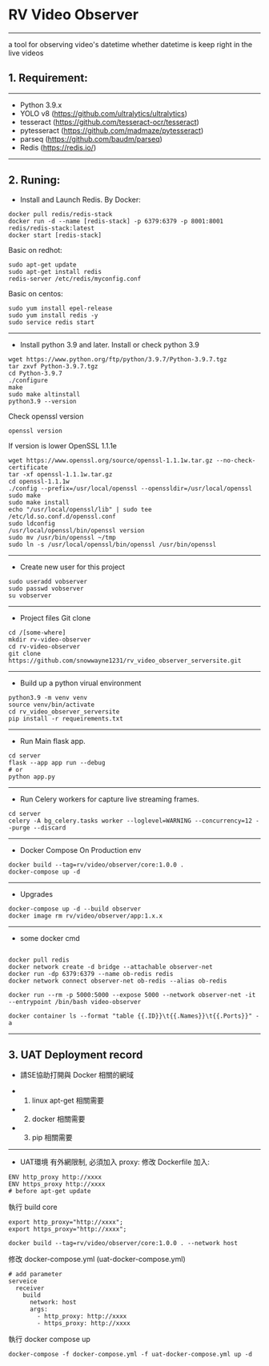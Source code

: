 # RV Video Observer
---
a tool for observing video's datetime
whether datetime is keep right in the live videos

## 1. Requirement:
---
* Python 3.9.x
* YOLO v8  (https://github.com/ultralytics/ultralytics)
* tesseract  (https://github.com/tesseract-ocr/tesseract)
* pytesseract  (https://github.com/madmaze/pytesseract)
* parseq  (https://github.com/baudm/parseq)
* Redis (https://redis.io/)

---


## 2. Runing:
* Install and Launch Redis.
By Docker:
```shell
docker pull redis/redis-stack
docker run -d --name [redis-stack] -p 6379:6379 -p 8001:8001 redis/redis-stack:latest
docker start [redis-stack]
```
Basic on redhot:
```shell
sudo apt-get update
sudo apt-get install redis
redis-server /etc/redis/myconfig.conf
```
Basic on centos:
```shell
sudo yum install epel-release
sudo yum install redis -y
sudo service redis start
```

---
* Install python 3.9 and later.
Install or check python 3.9
```shell
wget https://www.python.org/ftp/python/3.9.7/Python-3.9.7.tgz
tar zxvf Python-3.9.7.tgz
cd Python-3.9.7
./configure
make
sudo make altinstall
python3.9 --version
```
Check openssl version
```shell
openssl version
```
If version is lower OpenSSL 1.1.1e
```shell
wget https://www.openssl.org/source/openssl-1.1.1w.tar.gz --no-check-certificate
tar -xf openssl-1.1.1w.tar.gz
cd openssl-1.1.1w
./config --prefix=/usr/local/openssl --openssldir=/usr/local/openssl
sudo make
sudo make install
echo "/usr/local/openssl/lib" | sudo tee /etc/ld.so.conf.d/openssl.conf
sudo ldconfig
/usr/local/openssl/bin/openssl version
sudo mv /usr/bin/openssl ~/tmp
sudo ln -s /usr/local/openssl/bin/openssl /usr/bin/openssl
```

---
* Create new user for this project
```shell
sudo useradd vobserver
sudo passwd vobserver
su vobserver
```

---
* Project files
Git clone
```shell
cd /[some-where]
mkdir rv-video-observer
cd rv-video-observer
git clone https://github.com/snowwayne1231/rv_video_observer_serversite.git
```

---
* Build up a python virual environment
```shell
python3.9 -m venv venv
source venv/bin/activate
cd rv_video_observer_serversite
pip install -r requeirements.txt
```

---
* Run Main flask app.
```shell
cd server
flask --app app run --debug
# or
python app.py
```

---
* Run Celery workers for capture live streaming frames.
```shell
cd server
celery -A bg_celery.tasks worker --loglevel=WARNING --concurrency=12 --purge --discard
```

---
* Docker Compose On Production env
```shell
docker build --tag=rv/video/observer/core:1.0.0 .
docker-compose up -d
```

---
* Upgrades

```Shell
docker-compose up -d --build observer
docker image rm rv/video/observer/app:1.x.x
```

---
* some docker cmd
```shell

docker pull redis
docker network create -d bridge --attachable observer-net
docker run -dp 6379:6379 --name ob-redis redis
docker network connect observer-net ob-redis --alias ob-redis 

docker run --rm -p 5000:5000 --expose 5000 --network observer-net -it --entrypoint /bin/bash video-observer

docker container ls --format "table {{.ID}}\t{{.Names}}\t{{.Ports}}" -a
```

---

## 3. UAT Deployment record
* 請SE協助打開與 Docker 相關的網域
- 1. linux apt-get 相關需要
- 2. docker 相關需要
- 3. pip 相關需要
---
* UAT環境 有外網限制, 必須加入 proxy:
修改 Dockerfile 加入:
``` shell
ENV http_proxy http://xxxx
ENV https_proxy http://xxxx
# before apt-get update
```

執行 build core
``` shell
export http_proxy="http://xxxx";
export https_proxy="http://xxxx";

docker build --tag=rv/video/observer/core:1.0.0 . --network host
```

修改 docker-compose.yml (uat-docker-compose.yml)
``` shell
# add parameter
serveice
  receiver
    build
      network: host
      args:
        - http_proxy: http://xxxx
        - https_proxy: http://xxxx
```
執行 docker compose up
``` shell
docker-compose -f docker-compose.yml -f uat-docker-compose.yml up -d
```



